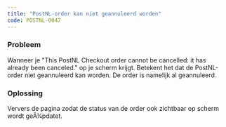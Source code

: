 ```yaml
---
title: "PostNL-order kan niet geannuleerd worden"
code: POSTNL-0047
---
```

### Probleem

Wanneer je "This PostNL Checkout order cannot be cancelled: it has already been canceled." op je scherm krijgt. Betekent het dat de PostNL-order niet geannuleerd kan worden. De order is namelijk al geannuleerd.

### Oplossing

Ververs de pagina zodat de status van de order ook zichtbaar op scherm wordt geÃ¼pdatet.
